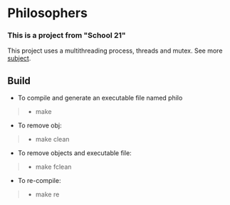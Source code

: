 # Philosophers
### This is a project from  "School 21"
This project uses a multithreading process, threads and mutex. 
See more [subject](https://github.com/LavelleVerkarth/Philosophers/blob/main/en.subject.pdf).

## Build

- To compile and generate an executable file named philo
> - make
- To remove obj:
> - make clean
- To remove objects and executable file:
> - make fclean
- To re-compile:
> - make re
